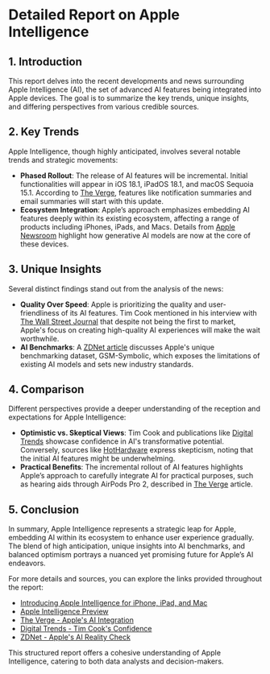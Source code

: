 # Detailed Report on Apple Intelligence

## 1. Introduction
This report delves into the recent developments and news surrounding Apple Intelligence (AI), the set of advanced AI features being integrated into Apple devices. The goal is to summarize the key trends, unique insights, and differing perspectives from various credible sources.

## 2. Key Trends
Apple Intelligence, though highly anticipated, involves several notable trends and strategic movements:

- **Phased Rollout**: The release of AI features will be incremental. Initial functionalities will appear in iOS 18.1, iPadOS 18.1, and macOS Sequoia 15.1. According to [The Verge](https://www.theverge.com/2024/10/25/24279264/apple-intelligence-ipad-mini-perplexity-ai-vergecast), features like notification summaries and email summaries will start with this update.
- **Ecosystem Integration**: Apple’s approach emphasizes embedding AI features deeply within its existing ecosystem, affecting a range of products including iPhones, iPads, and Macs. Details from [Apple Newsroom](https://www.apple.com/newsroom/2024/06/introducing-apple-intelligence-for-iphone-ipad-and-mac/) highlight how generative AI models are now at the core of these devices.

## 3. Unique Insights
Several distinct findings stand out from the analysis of the news:

- **Quality Over Speed**: Apple is prioritizing the quality and user-friendliness of its AI features. Tim Cook mentioned in his interview with [The Wall Street Journal](https://www.digitaltrends.com/mobile/tim-cook-wants-you-to-know-hes-confident-in-apples-ai-future/) that despite not being the first to market, Apple's focus on creating high-quality AI experiences will make the wait worthwhile.
- **AI Benchmarks**: A [ZDNet article](https://www.zdnet.com/article/apples-ai-reality-check-and-adobes-free-video-generator/#ftag=RSSbaffb68) discusses Apple's unique benchmarking dataset, GSM-Symbolic, which exposes the limitations of existing AI models and sets new industry standards.

## 4. Comparison
Different perspectives provide a deeper understanding of the reception and expectations for Apple Intelligence:

- **Optimistic vs. Skeptical Views**: Tim Cook and publications like [Digital Trends](https://www.digitaltrends.com/mobile/tim-cook-wants-you-to-know-hes-confident-in-apples-ai-future/) showcase confidence in AI's transformative potential. Conversely, sources like [HotHardware](https://hothardware.com/news/apple-intelligence-coming-but-apple-ai-glory-days-years-away) express skepticism, noting that the initial AI features might be underwhelming.
- **Practical Benefits**: The incremental rollout of AI features highlights Apple’s approach to carefully integrate AI for practical purposes, such as hearing aids through AirPods Pro 2, described in [The Verge](https://www.theverge.com/2024/10/25/24279264/apple-intelligence-ipad-mini-perplexity-ai-vergecast) article.

## 5. Conclusion
In summary, Apple Intelligence represents a strategic leap for Apple, embedding AI within its ecosystem to enhance user experience gradually. The blend of high anticipation, unique insights into AI benchmarks, and balanced optimism portrays a nuanced yet promising future for Apple’s AI endeavors.

For more details and sources, you can explore the links provided throughout the report:
- [Introducing Apple Intelligence for iPhone, iPad, and Mac](https://www.apple.com/newsroom/2024/06/introducing-apple-intelligence-for-iphone-ipad-and-mac/)
- [Apple Intelligence Preview](https://www.apple.com/apple-intelligence/)
- [The Verge - Apple's AI Integration](https://www.theverge.com/2024/10/25/24279264/apple-intelligence-ipad-mini-perplexity-ai-vergecast)
- [Digital Trends - Tim Cook's Confidence](https://www.digitaltrends.com/mobile/tim-cook-wants-you-to-know-hes-confident-in-apples-ai-future/)
- [ZDNet - Apple's AI Reality Check](https://www.zdnet.com/article/apples-ai-reality-check-and-adobes-free-video-generator/#ftag=RSSbaffb68)

This structured report offers a cohesive understanding of Apple Intelligence, catering to both data analysts and decision-makers.